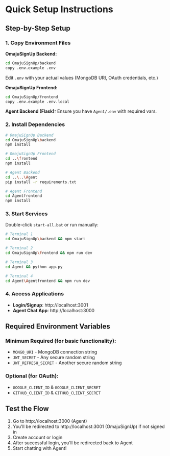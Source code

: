 # Quick Setup Instructions

## Step-by-Step Setup

### 1. Copy Environment Files

**OmajuSignUp Backend:**
```bash
cd OmajuSignUp/backend
copy .env.example .env
```
Edit `.env` with your actual values (MongoDB URI, OAuth credentials, etc.)

**OmajuSignUp Frontend:**
```bash
cd OmajuSignUp/frontend
copy .env.example .env.local
```

**Agent Backend (Flask):** Ensure you have `Agent/.env` with required vars.

### 2. Install Dependencies

```bash
# OmajuSignUp Backend
cd OmajuSignUp\backend
npm install

# OmajuSignUp Frontend  
cd ..\frontend
npm install

# Agent Backend
cd ..\..\Agent
pip install -r requirements.txt

# Agent Frontend
cd Agentfrontend
npm install
```

### 3. Start Services

Double-click `start-all.bat` or run manually:

```bash
# Terminal 1
cd OmajuSignUp\backend && npm start

# Terminal 2  
cd OmajuSignUp\frontend && npm run dev

# Terminal 3
cd Agent && python app.py

# Terminal 4
cd Agent\Agentfrontend && npm run dev
```

### 4. Access Applications

- **Login/Signup**: http://localhost:3001
- **Agent Chat App**: http://localhost:3000

## Required Environment Variables

### Minimum Required (for basic functionality):
- `MONGO_URI` - MongoDB connection string
- `JWT_SECRET` - Any secure random string
- `JWT_REFRESH_SECRET` - Another secure random string

### Optional (for OAuth):
- `GOOGLE_CLIENT_ID` & `GOOGLE_CLIENT_SECRET`
- `GITHUB_CLIENT_ID` & `GITHUB_CLIENT_SECRET`

## Test the Flow

1. Go to http://localhost:3000 (Agent)
2. You'll be redirected to http://localhost:3001 (OmajuSignUp) if not signed in
3. Create account or login
4. After successful login, you'll be redirected back to Agent
5. Start chatting with Agent!

